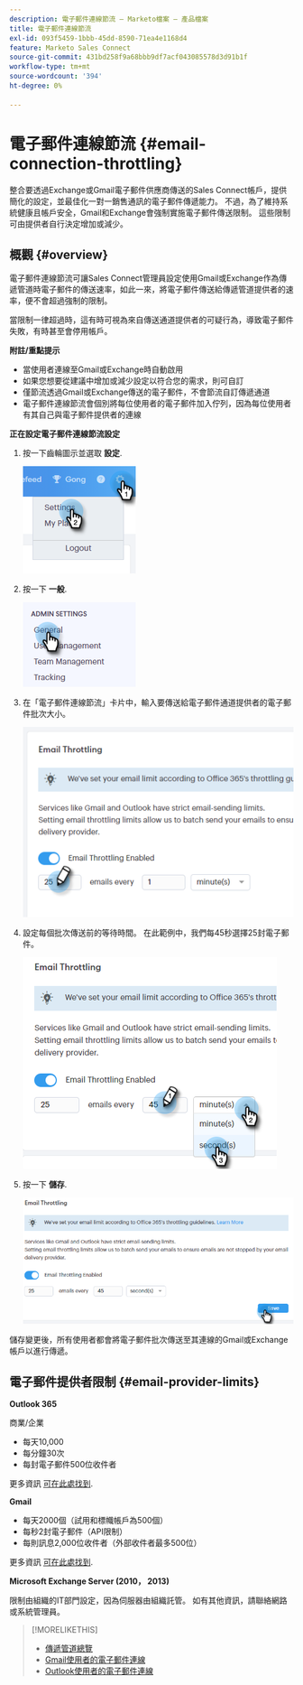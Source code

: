 ```yaml
---
description: 電子郵件連線節流 — Marketo檔案 — 產品檔案
title: 電子郵件連線節流
exl-id: 093f5459-1bbb-45dd-8590-71ea4e1168d4
feature: Marketo Sales Connect
source-git-commit: 431bd258f9a68bbb9df7acf043085578d3d91b1f
workflow-type: tm+mt
source-wordcount: '394'
ht-degree: 0%

---
```


# 電子郵件連線節流 {#email-connection-throttling}

整合要透過Exchange或Gmail電子郵件供應商傳送的Sales Connect帳戶，提供簡化的設定，並最佳化一對一銷售通訊的電子郵件傳遞能力。 不過，為了維持系統健康且帳戶安全，Gmail和Exchange會強制實施電子郵件傳送限制。 這些限制可由提供者自行決定增加或減少。

## 概觀 {#overview}

電子郵件連線節流可讓Sales Connect管理員設定使用Gmail或Exchange作為傳遞管道時電子郵件的傳送速率，如此一來，將電子郵件傳送給傳遞管道提供者的速率，便不會超過強制的限制。

當限制一律超過時，這有時可視為來自傳送通道提供者的可疑行為，導致電子郵件失敗，有時甚至會停用帳戶。

**附註/重點提示**

* 當使用者連線至Gmail或Exchange時自動啟用
* 如果您想要從建議中增加或減少設定以符合您的需求，則可自訂
* 僅節流透過Gmail或Exchange傳送的電子郵件，不會節流自訂傳遞通道
* 電子郵件連線節流會個別將每位使用者的電子郵件加入佇列，因為每位使用者有其自己與電子郵件提供者的連線

**正在設定電子郵件連線節流設定**

1. 按一下齒輪圖示並選取 **設定**.

   ![](assets/email-connection-throttling-1.png)

1. 按一下 **一般**.

   ![](assets/email-connection-throttling-2.png)

1. 在「電子郵件連線節流」卡片中，輸入要傳送給電子郵件通道提供者的電子郵件批次大小。

   ![](assets/email-connection-throttling-3.png)

1. 設定每個批次傳送前的等待時間。 在此範例中，我們每45秒選擇25封電子郵件。

   ![](assets/email-connection-throttling-4.png)

1. 按一下 **儲存**.

   ![](assets/email-connection-throttling-5.png)

儲存變更後，所有使用者都會將電子郵件批次傳送至其連線的Gmail或Exchange帳戶以進行傳遞。

## 電子郵件提供者限制 {#email-provider-limits}

**Outlook 365**

商業/企業

* 每天10,000
* 每分鐘30次
* 每封電子郵件500位收件者

更多資訊 [可在此處找到](https://docs.microsoft.com/en-us/office365/servicedescriptions/exchange-online-service-description/exchange-online-limits?redirectedfrom=MSDN#RecipientLimits).

**Gmail**

* 每天2000個（試用和標幟帳戶為500個）
* 每秒2封電子郵件（API限制）
* 每則訊息2,000位收件者（外部收件者最多500位）

更多資訊 [可在此處找到](https://support.google.com/a/answer/166852?hl=en).

**Microsoft Exchange Server (2010， 2013)**

限制由組織的IT部門設定，因為伺服器由組織託管。 如有其他資訊，請聯絡網路或系統管理員。

>[!MORELIKETHIS]
>
>* [傳遞管道總覽](/help/marketo/product-docs/marketo-sales-connect/email/email-delivery/delivery-channel-overview.md)
>* [Gmail使用者的電子郵件連線](/help/marketo/product-docs/marketo-sales-connect/email-plugins/gmail/email-connection-for-gmail-users.md)
>* [Outlook使用者的電子郵件連線](/help/marketo/product-docs/marketo-sales-connect/email-plugins/msc-for-outlook/email-connection-for-outlook-users.md)
